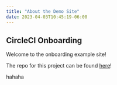 ```yaml
---
title: "About the Demo Site"
date: 2023-04-03T10:45:19-06:00
---
```


## CircleCI Onboarding

Welcome to the onboarding example site! 

The repo for this project can be found [here](https://github.com/tannerwride/demo-site)! 

hahaha 